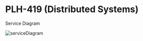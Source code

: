 # PLH-419 (Distributed Systems)


Service Diagram

![serviceDiagram](https://user-images.githubusercontent.com/50063042/232112306-ec40ee2b-20f0-4659-9c26-c8df1b0f6b17.png)
